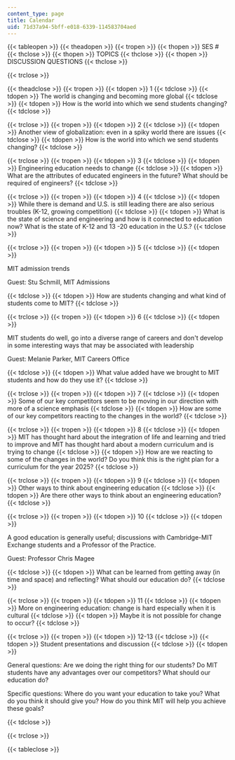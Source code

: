 ```yaml
---
content_type: page
title: Calendar
uid: 71d37a94-5bff-e018-6339-114583704aed
---
```


{{< tableopen >}}
{{< theadopen >}}
{{< tropen >}}
{{< thopen >}}
SES #
{{< thclose >}}
{{< thopen >}}
TOPICS
{{< thclose >}}
{{< thopen >}}
DISCUSSION QUESTIONS
{{< thclose >}}

{{< trclose >}}

{{< theadclose >}}
{{< tropen >}}
{{< tdopen >}}
1
{{< tdclose >}}
{{< tdopen >}}
The world is changing and becoming more global
{{< tdclose >}}
{{< tdopen >}}
How is the world into which we send students changing?
{{< tdclose >}}

{{< trclose >}}
{{< tropen >}}
{{< tdopen >}}
2
{{< tdclose >}}
{{< tdopen >}}
Another view of globalization: even in a spiky world there are issues
{{< tdclose >}}
{{< tdopen >}}
How is the world into which we send students changing?
{{< tdclose >}}

{{< trclose >}}
{{< tropen >}}
{{< tdopen >}}
3
{{< tdclose >}}
{{< tdopen >}}
Engineering education needs to change
{{< tdclose >}}
{{< tdopen >}}
What are the attributes of educated engineers in the future? What should be required of engineers?
{{< tdclose >}}

{{< trclose >}}
{{< tropen >}}
{{< tdopen >}}
4
{{< tdclose >}}
{{< tdopen >}}
While there is demand and U.S. is still leading there are also serious troubles (K-12, growing competition)
{{< tdclose >}}
{{< tdopen >}}
What is the state of science and engineering and how is it connected to education now? What is the state of K-12 and 13 -20 education in the U.S.?
{{< tdclose >}}

{{< trclose >}}
{{< tropen >}}
{{< tdopen >}}
5
{{< tdclose >}}
{{< tdopen >}}


MIT admission trends

Guest: Stu Schmill, MIT Admissions


{{< tdclose >}}
{{< tdopen >}}
How are students changing and what kind of students come to MIT?
{{< tdclose >}}

{{< trclose >}}
{{< tropen >}}
{{< tdopen >}}
6
{{< tdclose >}}
{{< tdopen >}}


MIT students do well, go into a diverse range of careers and don't develop in some interesting ways that may be associated with leadership

Guest: Melanie Parker, MIT Careers Office


{{< tdclose >}}
{{< tdopen >}}
What value added have we brought to MIT students and how do they use it?
{{< tdclose >}}

{{< trclose >}}
{{< tropen >}}
{{< tdopen >}}
7
{{< tdclose >}}
{{< tdopen >}}
Some of our key competitors seem to be moving in our direction with more of a science emphasis
{{< tdclose >}}
{{< tdopen >}}
How are some of our key competitors reacting to the changes in the world?
{{< tdclose >}}

{{< trclose >}}
{{< tropen >}}
{{< tdopen >}}
8
{{< tdclose >}}
{{< tdopen >}}
MIT has thought hard about the integration of life and learning and tried to improve and MIT has thought hard about a modern curriculum and is trying to change
{{< tdclose >}}
{{< tdopen >}}
How are we reacting to some of the changes in the world? Do you think this is the right plan for a curriculum for the year 2025?
{{< tdclose >}}

{{< trclose >}}
{{< tropen >}}
{{< tdopen >}}
9
{{< tdclose >}}
{{< tdopen >}}
Other ways to think about engineering education
{{< tdclose >}}
{{< tdopen >}}
Are there other ways to think about an engineering education?
{{< tdclose >}}

{{< trclose >}}
{{< tropen >}}
{{< tdopen >}}
10
{{< tdclose >}}
{{< tdopen >}}


A good education is generally useful; discussions with Cambridge-MIT Exchange students and a Professor of the Practice.

Guest: Professor Chris Magee


{{< tdclose >}}
{{< tdopen >}}
What can be learned from getting away (in time and space) and reflecting? What should our education do?
{{< tdclose >}}

{{< trclose >}}
{{< tropen >}}
{{< tdopen >}}
11
{{< tdclose >}}
{{< tdopen >}}
More on engineering education: change is hard especially when it is cultural
{{< tdclose >}}
{{< tdopen >}}
Maybe it is not possible for change to occur?
{{< tdclose >}}

{{< trclose >}}
{{< tropen >}}
{{< tdopen >}}
12-13
{{< tdclose >}}
{{< tdopen >}}
Student presentations and discussion
{{< tdclose >}}
{{< tdopen >}}


General questions: Are we doing the right thing for our students? Do MIT students have any advantages over our competitors? What should our education do?

Specific questions: Where do you want your education to take you? What do you think it should give you? How do you think MIT will help you achieve these goals?


{{< tdclose >}}

{{< trclose >}}

{{< tableclose >}}